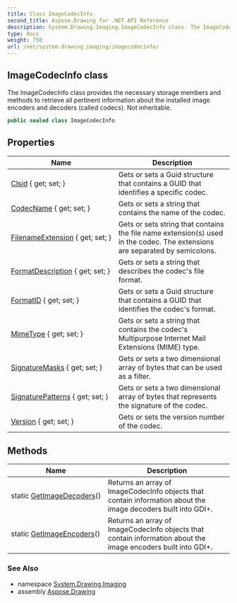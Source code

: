 ```yaml
---
title: Class ImageCodecInfo
second_title: Aspose.Drawing for .NET API Reference
description: System.Drawing.Imaging.ImageCodecInfo class. The ImageCodecInfo class provides the necessary storage members and methods to retrieve all pertinent information about the installed image encoders and decoders called codecs. Not inheritable
type: docs
weight: 750
url: /net/system.drawing.imaging/imagecodecinfo/
---
```

## ImageCodecInfo class

The ImageCodecInfo class provides the necessary storage members and methods to retrieve all pertinent information about the installed image encoders and decoders (called codecs). Not inheritable.

```csharp
public sealed class ImageCodecInfo
```

## Properties

| Name | Description |
| --- | --- |
| [Clsid](../../system.drawing.imaging/imagecodecinfo/clsid/) { get; set; } | Gets or sets a Guid structure that contains a GUID that identifies a specific codec. |
| [CodecName](../../system.drawing.imaging/imagecodecinfo/codecname/) { get; set; } | Gets or sets a string that contains the name of the codec. |
| [FilenameExtension](../../system.drawing.imaging/imagecodecinfo/filenameextension/) { get; set; } | Gets or sets string that contains the file name extension(s) used in the codec. The extensions are separated by semicolons. |
| [FormatDescription](../../system.drawing.imaging/imagecodecinfo/formatdescription/) { get; set; } | Gets or sets a string that describes the codec's file format. |
| [FormatID](../../system.drawing.imaging/imagecodecinfo/formatid/) { get; set; } | Gets or sets a Guid structure that contains a GUID that identifies the codec's format. |
| [MimeType](../../system.drawing.imaging/imagecodecinfo/mimetype/) { get; set; } | Gets or sets a string that contains the codec's Multipurpose Internet Mail Extensions (MIME) type. |
| [SignatureMasks](../../system.drawing.imaging/imagecodecinfo/signaturemasks/) { get; set; } | Gets or sets a two dimensional array of bytes that can be used as a filter. |
| [SignaturePatterns](../../system.drawing.imaging/imagecodecinfo/signaturepatterns/) { get; set; } | Gets or sets a two dimensional array of bytes that represents the signature of the codec. |
| [Version](../../system.drawing.imaging/imagecodecinfo/version/) { get; set; } | Gets or sets the version number of the codec. |

## Methods

| Name | Description |
| --- | --- |
| static [GetImageDecoders](../../system.drawing.imaging/imagecodecinfo/getimagedecoders/)() | Returns an array of ImageCodecInfo objects that contain information about the image decoders built into GDI+. |
| static [GetImageEncoders](../../system.drawing.imaging/imagecodecinfo/getimageencoders/)() | Returns an array of ImageCodecInfo objects that contain information about the image encoders built into GDI+. |

### See Also

* namespace [System.Drawing.Imaging](../../system.drawing.imaging/)
* assembly [Aspose.Drawing](../../)


